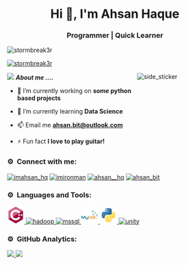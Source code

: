 <h1 align="center">Hi 👋, I'm Ahsan Haque</h1>
<h3 align="center">Programmer | Quick Learner</h3>

<p align="left"> <img src="https://komarev.com/ghpvc/?username=stormbreak3r&label=Profile%20views&color=0e75b6&style=flat" alt="stormbreak3r" /> </p>

<p align="left"> <a href="https://github.com/ryo-ma/github-profile-trophy"><img src="https://github-profile-trophy.vercel.app/?username=stormbreak3r" alt="stormbreak3r" /></a> </p>

<img align="right" width=200px height=200px alt="side_sticker" src="https://media.giphy.com/media/TEnXkcsHrP4YedChhA/giphy.gif" />

<img src="https://media.giphy.com/media/iY8CRBdQXODJSCERIr/giphy.gif" width="30px">&nbsp;***About me ....***

- 🔭 I’m currently working on **some python based projects**

- 🌱 I’m currently learning **Data Science**

- 📫 Email me **ahsan.bit@outlook.com**

- ⚡ Fun fact **I love to play guitar!**

### ⚙️ &nbsp;Connect with me:
<p align="left">
<a href="https://twitter.com/imahsan_hq" target="blank"><img align="center" src="https://raw.githubusercontent.com/rahuldkjain/github-profile-readme-generator/master/src/images/icons/Social/twitter.svg" alt="imahsan_hq" height="30" width="40" /></a>
<a href="https://fb.com/imironman" target="blank"><img align="center" src="https://raw.githubusercontent.com/rahuldkjain/github-profile-readme-generator/master/src/images/icons/Social/facebook.svg" alt="imironman" height="30" width="40" /></a>
<a href="https://instagram.com/ahsan__hq" target="blank"><img align="center" src="https://raw.githubusercontent.com/rahuldkjain/github-profile-readme-generator/master/src/images/icons/Social/instagram.svg" alt="ahsan__hq" height="30" width="40" /></a>
<a href="https://www.codechef.com/users/ahsan_bit" target="blank"><img align="center" src="https://cdn.jsdelivr.net/npm/simple-icons@3.1.0/icons/codechef.svg" alt="ahsan_bit" height="30" width="40" /></a>
</p>


### ⚙️ &nbsp;Languages and Tools:
<p align="left"> <a href="https://www.w3schools.com/cpp/" target="_blank" rel="noreferrer"> <img src="https://raw.githubusercontent.com/devicons/devicon/master/icons/cplusplus/cplusplus-original.svg" alt="cplusplus" width="40" height="40"/> </a> <a href="https://hadoop.apache.org/" target="_blank" rel="noreferrer"> <img src="https://www.vectorlogo.zone/logos/apache_hadoop/apache_hadoop-icon.svg" alt="hadoop" width="40" height="40"/> </a> <a href="https://www.microsoft.com/en-us/sql-server" target="_blank" rel="noreferrer"> <img src="https://www.svgrepo.com/show/303229/microsoft-sql-server-logo.svg" alt="mssql" width="40" height="40"/> </a> <a href="https://www.mysql.com/" target="_blank" rel="noreferrer"> <img src="https://raw.githubusercontent.com/devicons/devicon/master/icons/mysql/mysql-original-wordmark.svg" alt="mysql" width="40" height="40"/> </a> <a href="https://www.python.org" target="_blank" rel="noreferrer"> <img src="https://raw.githubusercontent.com/devicons/devicon/master/icons/python/python-original.svg" alt="python" width="40" height="40"/> </a> <a href="https://unity.com/" target="_blank" rel="noreferrer"> <img src="https://www.vectorlogo.zone/logos/unity3d/unity3d-icon.svg" alt="unity" width="40" height="40"/> </a> </p>

### ⚙️ &nbsp;GitHub Analytics:

<p align="left">
<a href="https://github.com/StormBreak3R/">
  <img height="180em" src="https://github-readme-stats-eight-theta.vercel.app/api?username=StormBreak3R&show_icons=true&theme=algolia&include_all_commits=true&count_private=true"/>
  <img height="180em" src="https://github-readme-stats-eight-theta.vercel.app/api/top-langs/?username=StormBreak3R&layout=compact&langs_count=8&theme=algolia"/>
</a>
</p>
</br>
